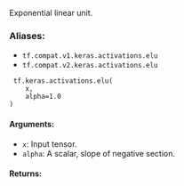 Exponential linear unit.
### Aliases:
- `tf.compat.v1.keras.activations.elu`
- `tf.compat.v2.keras.activations.elu`

```
 tf.keras.activations.elu(
    x,
    alpha=1.0
)
```
#### Arguments:
- `x`: Input tensor.
- `alpha`: A scalar, slope of negative section.
#### Returns:
